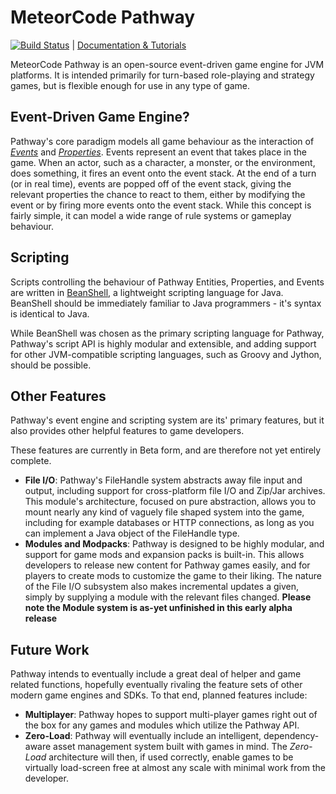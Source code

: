 MeteorCode Pathway
==================

[![Build Status](https://travis-ci.org/MeteorCode/Pathway.svg?branch=master)](https://travis-ci.org/MeteorCode/Pathway) | [Documentation & Tutorials](https://github.com/MeteorCode/Pathway/wiki)

MeteorCode Pathway is an open-source event-driven game engine for JVM platforms. It is intended primarily for turn-based role-playing and strategy games, but is flexible enough for use in any type of game.

Event-Driven Game Engine?
-------------------------

Pathway's core paradigm models all game behaviour as the interaction of *[Events](https://jenkins.meteorcodelabs.com/job/Pathway/javadoc/com/meteorcode/pathway/model/Event.html)* and *[Properties](https://jenkins.meteorcodelabs.com/job/Pathway/javadoc/com/meteorcode/pathway/model/Property.html)*. Events represent an event that takes place in the game. When an actor, such as a character, a monster, or the environment, does something, it fires an event onto the event stack. At the end of a turn (or in real time), events are popped off of the event stack, giving the relevant properties the chance to react to them, either by modifying the event or by firing more events onto the event stack. While this concept is fairly simple, it can model a wide range of rule systems or gameplay behaviour.

Scripting
---------

Scripts controlling the behaviour of Pathway Entities, Properties, and Events are written in [BeanShell](http://www.beanshell.org), a lightweight scripting language for Java. BeanShell should be immediately familiar to Java programmers - it's syntax is identical to Java.

While BeanShell was chosen as the primary scripting language for Pathway, Pathway's script API is highly modular and extensible, and adding support for other JVM-compatible scripting languages, such as Groovy and Jython, should be possible.

Other Features
--------------

Pathway's event engine and scripting system are its' primary features, but it also provides other helpful features to game developers.

These features are currently in Beta form, and are therefore not yet entirely complete.

  + **File I/O**: Pathway's FileHandle system abstracts away file input and output, including support for cross-platform file I/O and Zip/Jar archives. This module's architecture, focused on pure abstraction, allows you to mount nearly any kind of
vaguely file shaped system into the game, including for example databases or HTTP connections, as long as you can implement
a Java object of the FileHandle type.
  + **Modules and Modpacks**: Pathway is designed to be highly modular, and support for game mods and expansion packs is built-in. This allows developers to release new content for Pathway games easily, and for players to create mods to customize the game to their liking. The nature of the File I/O subsystem also makes incremental updates a given, simply by supplying
a module with the relevant files changed. **Please note the Module system is as-yet unfinished in this early alpha release**

Future Work
-----------

Pathway intends to eventually include a great deal of helper and game related functions, hopefully eventually rivaling
the feature sets of other modern game engines and SDKs. To that end, planned features include:

  + **Multiplayer**: Pathway hopes to support multi-player games right out of the box for any games and modules which
utilize the Pathway API.
  + **Zero-Load**: Pathway will eventually include an intelligent, dependency-aware asset management system built with games in mind. The *Zero-Load* architecture will then, if used correctly, enable games to be virtually load-screen free at almost any scale with minimal work from the developer.
